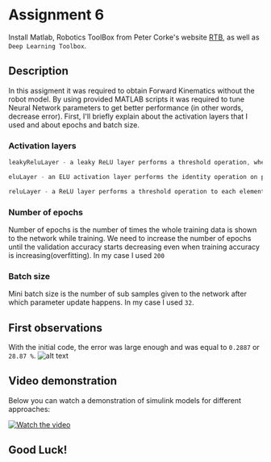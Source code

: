 # Assignment 6
Install Matlab, Robotics ToolBox from Peter Corke's website [RTB](http://www.petercorke.com/), as well as `Deep Learning Toolbox`.  

## Description
In this assigment it was required to obtain Forward Kinematics without the robot model. By using provided MATLAB scripts it was required to tune Neural Network parameters to get better performance (in other words, decrease error). First, I'll briefly explain about the activation layers that I used and about epochs and batch size.

### Activation layers
```javascript
leakyReluLayer - a leaky ReLU layer performs a threshold operation, where any input value less than zero is multiplied by a fixed scalar.
```

```javascript
eluLayer - an ELU activation layer performs the identity operation on positive inputs and an exponential nonlinearity on negative inputs.
```

```javascript
reluLayer - a ReLU layer performs a threshold operation to each element of the input, where any value less than zero is set to zero.
```

### Number of epochs
Number of epochs is the number of times the whole training data is shown to the network while training. We need to increase the number of epochs until the validation accuracy starts decreasing even when training accuracy is increasing(overfitting). In my case I used `200`

### Batch size
Mini batch size is the number of sub samples given to the network after which parameter update happens. In my case I used `32`.

## First observations
With the initial code, the error was large enough and was equal to `0.2887` or `28.87 %`.
![alt text](https://ibb.co/ZXMcwLS)

## Video demonstration
Below you can watch a demonstration of simulink models for different approaches:

[![Watch the video](http://i3.ytimg.com/vi/c6LJVWnKfDc/maxresdefault.jpg)](https://www.youtube.com/watch?v=c6LJVWnKfDc)


## Good Luck!

